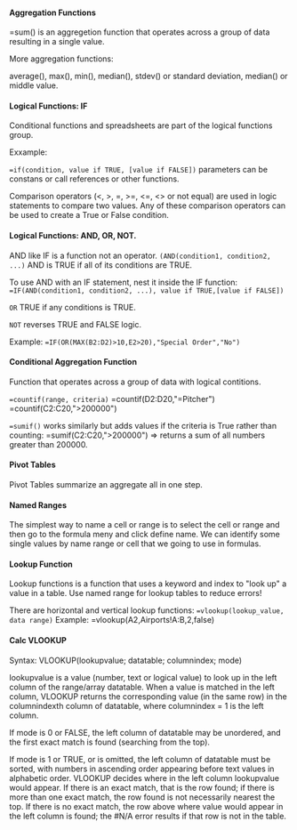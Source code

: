 #### Aggregation Functions

=sum() is an aggregetion function that operates across a group of data resulting in a single value.

More aggregation functions:

average(), max(), min(), median(), stdev() or standard deviation, median() or middle value.

#### Logical Functions: **IF**

Conditional functions and spreadsheets are part of the logical functions group. 

Exxample:

`=if(condition, value if TRUE, [value if FALSE])` parameters can be constans or call references or other functions. 

Comparison operators (<, >, =, >=, <=, <> or not equal) are used in logic statements to compare two values. Any of these comparison operators can be used to create a True or False condition.


#### Logical Functions: AND, OR, NOT.

AND like IF is a function not an operator. 
`(AND(condition1, condition2, ...)` AND is TRUE if all of its conditions are TRUE.

To use AND with an IF statement, nest it inside the IF function:
`=IF(AND(condition1, condition2, ...),
	value if TRUE,[value if FALSE])` 

`OR` TRUE if any conditions is TRUE.

`NOT` reverses TRUE and FALSE logic.

Example: `=IF(OR(MAX(B2:D2)>10,E2>20),"Special Order","No")`

#### Conditional Aggregation Function

Function that operates across a group of data with logical contitions.

`=countif(range, criteria)`
=countif(D2:D20,"=Pitcher")
=countif(C2:C20,">200000")

`=sumif()` works similarly but adds values if the criteria is True rather than counting:
=sumif(C2:C20,">200000") => returns a sum of all numbers greater than 200000.

#### Pivot Tables

Pivot Tables summarize an aggregate all in one step. 

#### Named Ranges

The simplest way to name a cell or range is to select the cell or range and then go to the formula meny and click define name. We can identify some single values by name range or cell that we going to use in formulas.

#### Lookup Function

Lookup functions is a function that uses a keyword and index to "look up" a value in a table.
Use named range for lookup tables to reduce errors!

There are horizontal and vertical lookup functions:
`=vlookup(lookup_value, data range)`
Example:
=vlookup(A2,Airports!A:B,2,false)

#### **Calc VLOOKUP**

Syntax:
VLOOKUP(lookupvalue; datatable; columnindex; mode)

lookupvalue is a value (number, text or logical value) to look up in the left column of the range/array datatable. When a value is matched in the left column, VLOOKUP returns the corresponding value (in the same row) in the columnindexth column of datatable, where columnindex = 1 is the left column.

If mode is 0 or FALSE, the left column of datatable may be unordered, and the first exact match is found (searching from the top).

If mode is 1 or TRUE, or is omitted, the left column of datatable must be sorted, with numbers in ascending order appearing before text values in alphabetic order. VLOOKUP decides where in the left column lookupvalue would appear. If there is an exact match, that is the row found; if there is more than one exact match, the row found is not necessarily nearest the top. If there is no exact match, the row above where value would appear in the left column is found; the #N/A error results if that row is not in the table.

